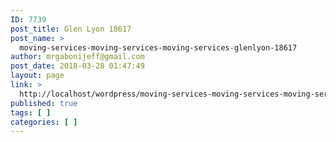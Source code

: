```yaml
---
ID: 7739
post_title: Glen Lyon 18617
post_name: >
  moving-services-moving-services-moving-services-glenlyon-18617
author: mrgabonijeff@gmail.com
post_date: 2018-03-28 01:47:49
layout: page
link: >
  http://localhost/wordpress/moving-services-moving-services-moving-services-glenlyon-18617/
published: true
tags: [ ]
categories: [ ]
---
```

